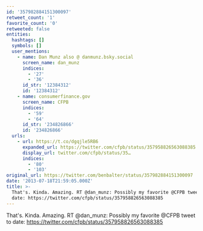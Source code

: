 ```yaml
---
id: '357982884151300097'
retweet_count: '1'
favorite_count: '0'
retweeted: false
entities:
  hashtags: []
  symbols: []
  user_mentions:
    - name: Dan Munz also @ danmunz.bsky.social
      screen_name: dan_munz
      indices:
        - '27'
        - '36'
      id_str: '12384312'
      id: '12384312'
    - name: consumerfinance.gov
      screen_name: CFPB
      indices:
        - '59'
        - '64'
      id_str: '234826866'
      id: '234826866'
  urls:
    - url: https://t.co/dgqjle5RB6
      expanded_url: https://twitter.com/cfpb/status/357958826563088385
      display_url: twitter.com/cfpb/status/35…
      indices:
        - '80'
        - '103'
original_url: https://twitter.com/benbalter/status/357982884151300097
date: '2013-07-18T21:59:05.000Z'
title: >-
  That's. Kinda. Amazing. RT @dan_munz: Possibly my favorite @CFPB tweet to
  date: https://twitter.com/cfpb/status/357958826563088385
---
```


That's. Kinda. Amazing. RT @dan_munz: Possibly my favorite @CFPB tweet to date: https://twitter.com/cfpb/status/357958826563088385